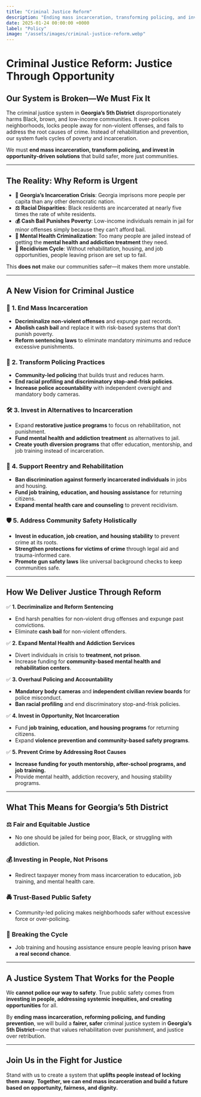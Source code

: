 ```yaml
---
title: "Criminal Justice Reform"
description: "Ending mass incarceration, transforming policing, and investing in opportunity-driven communities to create real justice for all."
date: 2025-01-24 00:00:00 +0000
label: "Policy"
image: "/assets/images/criminal-justice-reform.webp"
---
```


# **Criminal Justice Reform: Justice Through Opportunity**  

## **Our System is Broken—We Must Fix It**  

The criminal justice system in **Georgia’s 5th District** disproportionately harms Black, brown, and low-income communities. It over-polices neighborhoods, locks people away for non-violent offenses, and fails to address the root causes of crime. Instead of rehabilitation and prevention, our system fuels cycles of poverty and incarceration.  

We must **end mass incarceration, transform policing, and invest in opportunity-driven solutions** that build safer, more just communities.  

---

## **The Reality: Why Reform is Urgent**  

- **🚨 Georgia’s Incarceration Crisis**: Georgia imprisons more people per capita than any other democratic nation.  
- **⚖️ Racial Disparities**: Black residents are incarcerated at nearly five times the rate of white residents.  
- **💰 Cash Bail Punishes Poverty**: Low-income individuals remain in jail for minor offenses simply because they can’t afford bail.  
- **🏥 Mental Health Criminalization**: Too many people are jailed instead of getting the **mental health and addiction treatment** they need.  
- **🔄 Recidivism Cycle**: Without rehabilitation, housing, and job opportunities, people leaving prison are set up to fail.  

This **does not** make our communities safer—it makes them more unstable.  

---

## **A New Vision for Criminal Justice**  

### 🛑 **1. End Mass Incarceration**  
- **Decriminalize non-violent offenses** and expunge past records.  
- **Abolish cash bail** and replace it with risk-based systems that don’t punish poverty.  
- **Reform sentencing laws** to eliminate mandatory minimums and reduce excessive punishments.  

### 🤝 **2. Transform Policing Practices**  
- **Community-led policing** that builds trust and reduces harm.  
- **End racial profiling and discriminatory stop-and-frisk policies**.  
- **Increase police accountability** with independent oversight and mandatory body cameras.  

### 🛠️ **3. Invest in Alternatives to Incarceration**  
- Expand **restorative justice programs** to focus on rehabilitation, not punishment.  
- **Fund mental health and addiction treatment** as alternatives to jail.  
- **Create youth diversion programs** that offer education, mentorship, and job training instead of incarceration.  

### 🌟 **4. Support Reentry and Rehabilitation**  
- **Ban discrimination against formerly incarcerated individuals** in jobs and housing.  
- **Fund job training, education, and housing assistance** for returning citizens.  
- **Expand mental health care and counseling** to prevent recidivism.  

### 🛡️ **5. Address Community Safety Holistically**  
- **Invest in education, job creation, and housing stability** to prevent crime at its roots.  
- **Strengthen protections for victims of crime** through legal aid and trauma-informed care.  
- **Promote gun safety laws** like universal background checks to keep communities safe.  

---

## **How We Deliver Justice Through Reform**  

✅ **1. Decriminalize and Reform Sentencing**  
- End harsh penalties for non-violent drug offenses and expunge past convictions.  
- Eliminate **cash bail** for non-violent offenders.  

✅ **2. Expand Mental Health and Addiction Services**  
- Divert individuals in crisis to **treatment, not prison**.  
- Increase funding for **community-based mental health and rehabilitation centers**.  

✅ **3. Overhaul Policing and Accountability**  
- **Mandatory body cameras** and **independent civilian review boards** for police misconduct.  
- **Ban racial profiling** and end discriminatory stop-and-frisk policies.  

✅ **4. Invest in Opportunity, Not Incarceration**  
- Fund **job training, education, and housing programs** for returning citizens.  
- Expand **violence prevention and community-based safety programs**.  

✅ **5. Prevent Crime by Addressing Root Causes**  
- **Increase funding for youth mentorship, after-school programs, and job training.**  
- Provide mental health, addiction recovery, and housing stability programs.  

---

## **What This Means for Georgia’s 5th District**  

### ⚖️ **Fair and Equitable Justice**  
- No one should be jailed for being poor, Black, or struggling with addiction.  

### 💰 **Investing in People, Not Prisons**  
- Redirect taxpayer money from mass incarceration to education, job training, and mental health care.  

### 🚔 **Trust-Based Public Safety**  
- Community-led policing makes neighborhoods safer without excessive force or over-policing.  

### 🔄 **Breaking the Cycle**  
- Job training and housing assistance ensure people leaving prison **have a real second chance**.  

---

## **A Justice System That Works for the People**  

We **cannot police our way to safety**. True public safety comes from **investing in people, addressing systemic inequities, and creating opportunities** for all.  

By **ending mass incarceration, reforming policing, and funding prevention**, we will build a **fairer, safer** criminal justice system in **Georgia’s 5th District**—one that values rehabilitation over punishment, and justice over retribution.  

---

## **Join Us in the Fight for Justice**  

Stand with us to create a system that **uplifts people instead of locking them away**. **Together, we can end mass incarceration and build a future based on opportunity, fairness, and dignity.**  